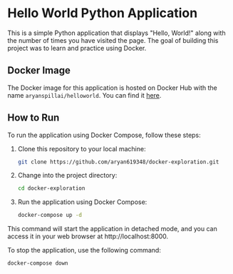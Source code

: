 # Hello World Python Application

This is a simple Python application that displays "Hello, World!" along with the number of times you have visited the page. The goal of building this project was to learn and practice using Docker.

## Docker Image

The Docker image for this application is hosted on Docker Hub with the name `aryanspillai/helloworld`. You can find it [here](https://hub.docker.com/r/aryanspillai/helloworld).

## How to Run

To run the application using Docker Compose, follow these steps:

1. Clone this repository to your local machine:

   ```bash
   git clone https://github.com/aryan619348/docker-exploration.git

2. Change into the project directory:

    ```bash
    cd docker-exploration

3. Run the application using Docker Compose:

    ```bash
    docker-compose up -d

This command will start the application in detached mode, and you can access it in your web browser at http://localhost:8000.


To stop the application, use the following command:

    docker-compose down
